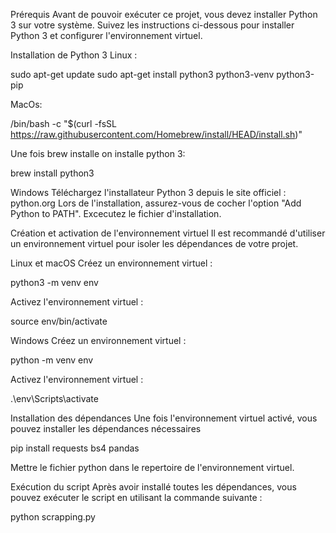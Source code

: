 Prérequis
Avant de pouvoir exécuter ce projet, vous devez installer Python 3 sur votre système. Suivez les instructions ci-dessous pour installer Python 3 et configurer l'environnement virtuel.

Installation de Python 3
Linux :

sudo apt-get update
sudo apt-get install python3 python3-venv python3-pip


MacOs:

/bin/bash -c "$(curl -fsSL https://raw.githubusercontent.com/Homebrew/install/HEAD/install.sh)"

Une fois brew installe on installe python 3:

brew install python3

Windows
Téléchargez l'installateur Python 3 depuis le site officiel : python.org
Lors de l'installation, assurez-vous de cocher l'option "Add Python to PATH".
Excecutez le fichier d'installation.


Création et activation de l'environnement virtuel
Il est recommandé d'utiliser un environnement virtuel pour isoler les dépendances de votre projet.

Linux et macOS
Créez un environnement virtuel :

python3 -m venv env

Activez l'environnement virtuel :

source env/bin/activate

Windows
Créez un environnement virtuel :

python -m venv env

Activez l'environnement virtuel :

.\env\Scripts\activate



Installation des dépendances
Une fois l'environnement virtuel activé, vous pouvez installer les dépendances nécessaires

pip install requests bs4 pandas

Mettre le fichier python dans le repertoire de l'environnement virtuel.


Exécution du script
Après avoir installé toutes les dépendances, vous pouvez exécuter le script en utilisant la commande suivante :

python scrapping.py







